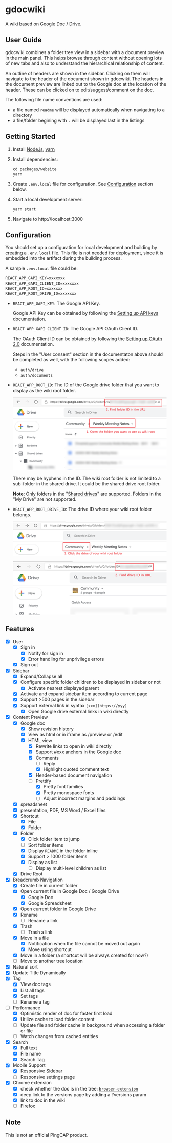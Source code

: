 # gdocwiki

A wiki based on Google Doc / Drive.

## User Guide

gdocwiki combines a folder tree view in a sidebar with a document preview in the main panel.
This helps browse through content without opening lots of new tabs and also to understand the hierarchical relationship of content.

An outline of headers are shown in the sidebar. Clicking on them will navigate to the header of the document shown in gdocwiki.
The headers in the document preview are linked out to the Google doc at the location of the header. These can be clicked on to edit/suggest/comment on the doc.

The following file name conventions are used:

* a file named `readme` will be displayed automatically when navigating to a directory
* a file/folder begining with `.` will be displayed last in the listings

## Getting Started

1. Install [Node.js](https://nodejs.org/en/download/package-manager/), [yarn](https://classic.yarnpkg.com/en/docs/install)

2. Install dependencies:

   ```shell
   cd packages/website
   yarn
   ```

3. Create `.env.local` file for configuration. See [Configuration](#configuration) section below.

4. Start a local development server:

   ```shell
   yarn start
   ```

5. Navigate to http://localhost:3000

## Configuration

You should set up a configuration for local development and building by creating a `.env.local` file. This file is not needed for deployment, since it is embedded into the artifact during the building process.

A sample `.env.local` file could be:

```plain
REACT_APP_GAPI_KEY=xxxxxxx
REACT_APP_GAPI_CLIENT_ID=xxxxxxx
REACT_APP_ROOT_ID=xxxxxxx
REACT_APP_ROOT_DRIVE_ID=xxxxxxx
```

- `REACT_APP_GAPI_KEY`: The Google API Key.

  Google API Key can be obtained by following the [Setting up API keys](https://support.google.com/googleapi/answer/6158862) documentation.

- `REACT_APP_GAPI_CLIENT_ID`: The Google API OAuth Client ID.

  The OAuth Client ID can be obtained by following the [Setting up OAuth 2.0](https://support.google.com/googleapi/answer/6158849) documentation.

  Steps in the "User consent" section in the documentaton above should be completed as well, with the following scopes added:

  - `auth/drive`
  - `auth/documents`

- `REACT_APP_ROOT_ID`: The ID of the Google drive folder that you want to display as the wiki root folder.

  ![](etc/root_folder.png)

  There may be hyphens in the ID. The wiki root folder is not limited to a sub-folder in the shared drive. It could be the shared drive root folder.

  **Note**: Only folders in the "[Shared drives](https://support.google.com/a/users/answer/9310351)" are supported. Folders in the "My Drive" are not supported.

- `REACT_APP_ROOT_DRIVE_ID`: The drive ID where your wiki root folder belongs.

  ![](etc/root_drive_1.png)

  ![](etc/root_drive_2.png)

## Features

- [x] User
  - [x] Sign in
    - [x] Notify for sign in
    - [x] Error handling for unprivilege errors
  - [x] Sign out
- [x] Sidebar
  - [x] Expand/Collapse all
  - [x] Configure specific folder children to be displayed in sidebar or not
    - [x] Activate nearest displayed parent
  - [x] Activate and expand sidebar item according to current page
  - [x] Support >500 pages in the sidebar
  - [x] Support external link in syntax `[xxx](https://yyy)`
    - [x] Open Google drive external links in wiki directly
- [x] Content Preview
  - [x] Google doc
    - [x] Show revision history
    - [x] View as html or in iframe as /preview or /edit
    - [x] HTML view
      - [x] Rewrite links to open in wiki directly
      - [x] Support #xxx anchors in the Google doc
      - [x] Comments
        - [ ] Reply
        - [x] Highlight quoted comment text
      - [x] Header-based document navigation 
      - [ ] Prettify
        - [x] Pretty font families
        - [x] Pretty monospace fonts
        - [ ] Adjust incorrect margins and paddings
  - [x] spreadsheet
  - [x] presentation, PDF, MS Word / Excel files
  - [x] Shortcut
    - [x] File
    - [x] Folder
  - [x] Folder
    - [x] Click folder item to jump
    - [ ] Sort folder items
    - [x] Display `README` in the folder inline
    - [x] Support > 1000 folder items
    - [x] Display as list
      - [ ] Display multi-level children as list
  - [x] Drive Root
- [x] Breadcrumb Navigation
  - [x] Create file in current folder
  - [x] Open current file in Google Doc / Google Drive
    - [x] Google Doc
    - [x] Google Spreadsheet
  - [x] Open current folder in Google Drive
  - [x] Rename
    - [ ] Rename a link
  - [x] Trash
    - [ ] Trash a link
  - [x] Move in a file
    - [x] Notification when the file cannot be moved out again
    - [x] Move using shortcut
  - [x] Move in a folder (a shortcut will be always created for now?)
  - [ ] Move to another tree location
- [x] Natural sort
- [x] Update Title Dynamically
- [x] Tag
  - [x] View doc tags
  - [x] List all tags
  - [x] Set tags
  - [ ] Rename a tag
- [ ] Performance
  - [x] Optimistic render of doc for faster first load
  - [x] Utilize cache to load folder content
  - [ ] Update file and folder cache in background when accessing a folder or file
  - [ ] Watch changes from cached entities
- [x] Search
  - [x] Full text
  - [x] File name
  - [x] Search Tag
- [x] Mobile Support
  - [x] Responsive Sidebar
  - [ ] Responsive settings page
- [x] Chrome extension
  - [x] check whether the doc is in the tree: [`browser-extension`](./packages/browser-extension)
  - [x] deep link to the versions page by adding a ?versions param
  - [x] link to doc in the wiki
  - [ ] Firefox

## Note

This is not an official PingCAP product.
